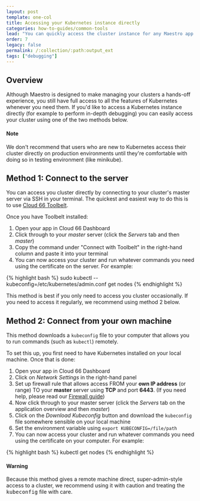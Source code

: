 ```yaml
---
layout: post
template: one-col
title: Accessing your Kubernetes instance directly
categories: how-to-guides/common-tools
lead: "You can quickly access the cluster instance for any Maestro app. Here is how to do it."
order: 7
legacy: false
permalink: /:collection/:path:output_ext
tags: ["debugging"]
---
```


## Overview

Although Maestro is designed to make managing your clusters a hands-off experience, you still have full access to all the features of Kubernetes whenever you need them. If you'd like to access a Kubernetes instance directly (for example to perform in-depth debugging) you can easily access your cluster using one of the two methods below. 

#### Note
<div class="notice"><p>We don't recommend that users who are new to Kubernetes access their cluster directly on production environments until they're comfortable with doing so in testing environment (like minikube).</p></div>

## Method 1: Connect to the server

You can access you cluster directly by connecting to your cluster's master server via SSH in your terminal. The quickest and easiest way to do this is to use [Cloud 66 Toolbelt](/maestro/references/toolbelt.html). 

Once you have Toolbelt installed: 

1. Open your app in Cloud 66 Dashboard
2. Click through to your *master* server (click the *Servers* tab and then *master*)
3. Copy the command under "Connect with Toolbelt"  in the right-hand column and paste it into your terminal
4. You can now access your cluster and run whatever commands you need using the certificate on the server. For example:

{% highlight bash %}
sudo kubectl --kubeconfig=/etc/kubernetes/admin.conf get nodes
{% endhighlight %}

This method is best if you only need to access you cluster occasionally. If you need to access it regularly, we recommend using method 2 below. 

## Method 2: Connect from your own machine

This method downloads a `kubeconfig` file to your computer that allows you to run commands (such as `kubectl`) remotely.

To set this up, you first need to have Kubernetes installed on your local machine. Once that is done:

1. Open your app in Cloud 66 Dashboard
2. Click on *Network Settings* in the right-hand panel
3. Set up firewall rule that allows access FROM your **own IP address** (or range) TO your **master** server using **TCP** and port **6443**. (If you need help, please read our [Firewall guide](/maestro/tutorials/firewall-rule.html))
4. Now click through to your master server (click the *Servers* tab on the application overview and then *master*)
5. Click on the *Download Kubeconfig* button and download the `kubeconfig` file somewhere sensible on your local machine
6. Set the environment variable using `export KUBECONFIG=/file/path`
7. You can now access your cluster and run whatever commands you need using the certificate on your computer. For example:

{% highlight bash %}
kubectl get nodes
{% endhighlight %}


#### Warning
<div class="notice notice-warning"><p>
Because this method gives a remote machine direct, super-admin-style access to a cluster, we recommend using it with caution and treating the <kbd>kubeconfig</kbd> file with care.</p></div>
